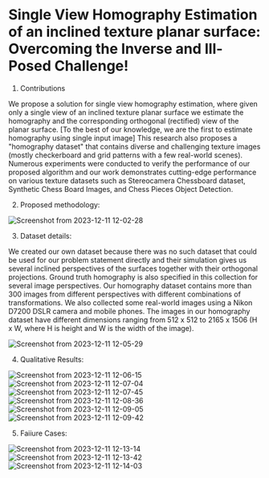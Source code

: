# Single View Homography Estimation of an inclined texture planar surface: Overcoming the Inverse and Ill-Posed Challenge!

1. Contributions

We propose a solution for  single view homography estimation, where given only a single view of an inclined texture planar surface we estimate the homography and the corresponding orthogonal (rectified) view of the planar surface. [To the best of our knowledge, we are the first to estimate homography using single input image] This research also proposes a "homography dataset" that contains diverse and challenging texture images (mostly checkerboard and grid patterns with a few real-world scenes). Numerous experiments were conducted to verify the performance of our proposed algorithm and our work demonstrates cutting-edge performance on various texture datasets such as Stereocamera Chessboard dataset, Synthetic Chess Board Images, and Chess Pieces Object Detection.


2. Proposed methodology:

![Screenshot from 2023-12-11 12-02-28](https://github.com/pooja12295/HOMOGRAPHY-ESTIMATION-FROM-ONLY-A-SINGLE-VIEW-TEXTURED-PLANAR-SURFACE-USING-IMAGE-RECTIFICATION/assets/57430450/63ded384-e5e5-483e-93c0-19c48a47c9ad)

3. Dataset details:

We created our own dataset because there was no such dataset that could be used for our problem statement directly and their simulation gives us several inclined perspectives of the surfaces together with their orthogonal projections. Ground truth homography is also specified in this collection for several image perspectives. Our homography dataset contains more than 300 images from different perspectives with different combinations of transformations. We also collected some real-world images using a Nikon D7200 DSLR camera and mobile phones. The images in our homography dataset have different dimensions ranging from 512 x 512 to 2165 x 1506 (H x W, where H is height and W is the width of the image). 

![Screenshot from 2023-12-11 12-05-29](https://github.com/pooja12295/HOMOGRAPHY-ESTIMATION-FROM-ONLY-A-SINGLE-VIEW-TEXTURED-PLANAR-SURFACE-USING-IMAGE-RECTIFICATION/assets/57430450/6236e77d-4b7c-49de-8e86-aac882043c1c)

4. Qualitative Results:
   
![Screenshot from 2023-12-11 12-06-15](https://github.com/pooja12295/HOMOGRAPHY-ESTIMATION-FROM-ONLY-A-SINGLE-VIEW-TEXTURED-PLANAR-SURFACE-USING-IMAGE-RECTIFICATION/assets/57430450/ac273ebf-8459-44d8-b07c-2153ee04377b)
![Screenshot from 2023-12-11 12-07-04](https://github.com/pooja12295/HOMOGRAPHY-ESTIMATION-FROM-ONLY-A-SINGLE-VIEW-TEXTURED-PLANAR-SURFACE-USING-IMAGE-RECTIFICATION/assets/57430450/027515ab-57eb-4839-9793-3313120de3c2)
![Screenshot from 2023-12-11 12-07-45](https://github.com/pooja12295/HOMOGRAPHY-ESTIMATION-FROM-ONLY-A-SINGLE-VIEW-TEXTURED-PLANAR-SURFACE-USING-IMAGE-RECTIFICATION/assets/57430450/b3a9178f-3170-46a2-aa51-b411b9c709f5)
![Screenshot from 2023-12-11 12-08-36](https://github.com/pooja12295/HOMOGRAPHY-ESTIMATION-FROM-ONLY-A-SINGLE-VIEW-TEXTURED-PLANAR-SURFACE-USING-IMAGE-RECTIFICATION/assets/57430450/021e9acf-d6fa-4629-8604-9b975033a3e4)
![Screenshot from 2023-12-11 12-09-05](https://github.com/pooja12295/HOMOGRAPHY-ESTIMATION-FROM-ONLY-A-SINGLE-VIEW-TEXTURED-PLANAR-SURFACE-USING-IMAGE-RECTIFICATION/assets/57430450/5dd5b7c1-2e5f-44ca-9fa3-438aec2e99f3)
![Screenshot from 2023-12-11 12-09-42](https://github.com/pooja12295/HOMOGRAPHY-ESTIMATION-FROM-ONLY-A-SINGLE-VIEW-TEXTURED-PLANAR-SURFACE-USING-IMAGE-RECTIFICATION/assets/57430450/6e4e4b17-ec7e-4b67-823f-402a737e5a30)
 

5. Faiiure Cases:

![Screenshot from 2023-12-11 12-13-14](https://github.com/pooja12295/HOMOGRAPHY-ESTIMATION-FROM-ONLY-A-SINGLE-VIEW-TEXTURED-PLANAR-SURFACE-USING-IMAGE-RECTIFICATION/assets/57430450/26713f51-af60-4052-a58a-10ea85727723)
![Screenshot from 2023-12-11 12-13-42](https://github.com/pooja12295/HOMOGRAPHY-ESTIMATION-FROM-ONLY-A-SINGLE-VIEW-TEXTURED-PLANAR-SURFACE-USING-IMAGE-RECTIFICATION/assets/57430450/11b6e5ea-0707-4e18-ba74-80666295d41e)
![Screenshot from 2023-12-11 12-14-03](https://github.com/pooja12295/HOMOGRAPHY-ESTIMATION-FROM-ONLY-A-SINGLE-VIEW-TEXTURED-PLANAR-SURFACE-USING-IMAGE-RECTIFICATION/assets/57430450/8a05299a-d474-4b81-b22a-0b5f05d256c9)





